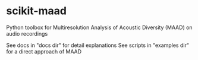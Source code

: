 # scikit-maad
Python toolbox for Multiresolution Analysis of Acoustic Diversity (MAAD) on audio recordings

See docs in "docs dir" for detail explanations
See scripts in "examples dir" for a direct approach of MAAD

